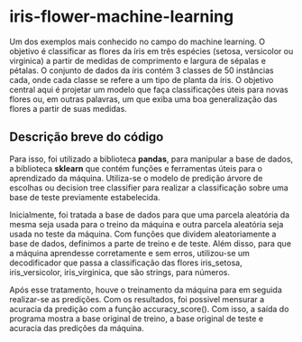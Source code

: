 # iris-flower-machine-learning
Um dos exemplos mais conhecido no campo do machine learning. O objetivo é classificar as flores da íris em três espécies (setosa, versicolor ou virginica) a partir de medidas de comprimento e largura de sépalas e pétalas. O conjunto de dados da íris contém 3 classes de 50 instâncias cada, onde cada classe se refere a um tipo de planta da íris. O objetivo central aqui é projetar um modelo que faça classificações úteis para novas flores ou, em outras palavras, um que exiba uma boa generalização das flores a partir de suas medidas.
## Descrição breve do código
  Para isso, foi utilizado a biblioteca **pandas**, para manipular a base de dados, a biblioteca **sklearn** que contém funções e ferramentas úteis para o aprendizado da máquina. Utiliza-se o modelo de predição árvore de escolhas ou decision tree classifier para realizar a classificação sobre uma base de teste previamente estabelecida.

Inicialmente, foi tratada a base de dados para que uma parcela aleatória da mesma seja usada para o treino da máquina e outra parcela aleatória seja usada no teste da máquina. Com  funções que dividem aleatoriamente a base de dados, definimos a parte de treino e de teste. Além disso, para que a máquina aprendesse corretamente e sem erros, utilizou-se um decodificador que passa a classificação das flores iris_setosa, iris_versicolor, iris_virginica, que são strings, para números.

  Após esse tratamento, houve o treinamento da máquina para em seguida realizar-se as predições. Com os resultados, foi possivel mensurar a acuracia da predição com a função accuracy_score(). Com isso, a saída do programa mostra a base original de treino, a base original de teste e acuracia das predições da máquina.

